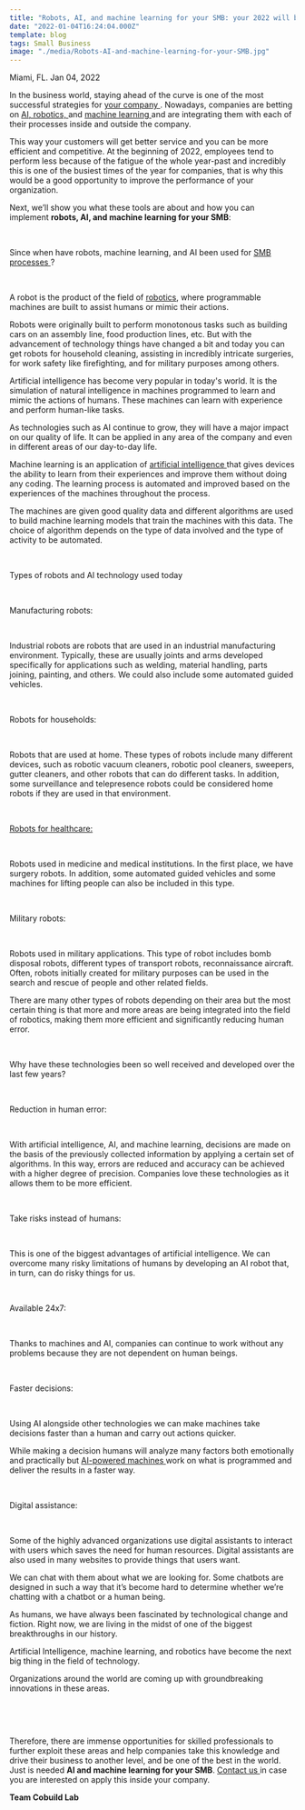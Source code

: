 ```yaml
---
title: "Robots, AI, and machine learning for your SMB: your 2022 will be more relaxed once you start using them"
date: "2022-01-04T16:24:04.000Z"
template: blog
tags: Small Business
image: "./media/Robots-AI-and-machine-learning-for-your-SMB.jpg"
---
```


Miami, FL. Jan 04, 2022


In the business world, staying ahead of the curve is one of the most successful strategies for <a target="_blank" href="https://www.cobuildlab.com/"> your company </a>. Nowadays, companies are betting on <a target="_blank" href="https://www.cobuildlab.com/blog/AI-powered-robots-for-warehousing/">  AI, robotics, </a> and <a target="_blank" href="https://www.cobuildlab.com/services/"> machine learning </a> and are integrating them with each of their processes inside and outside the company.

This way your customers will get better service and you can be more efficient and competitive. At the beginning of 2022, employees tend to perform less because of the fatigue of the whole year-past and incredibly this is one of the busiest times of the year for companies, that is why this would be a good opportunity to improve the performance of your organization. 

Next, we’ll show you what these tools are about and how you can implement **robots, AI, and machine learning for your SMB**:

<br>

<title-2>Since when have robots, machine learning, and AI been used for <a target="_blank" href="https://www.cobuildlab.com/services/process-automation/"> SMB processes </a>?</title-2>

<br>

A robot is the product of the field of <a target="_blank" href="https://www.cobuildlab.com/blog/7-reasons-to-make-a-supply-chain-agile-and-resilient-with-robotic-process-automation/"> robotics</a>, where programmable machines are built to assist humans or mimic their actions. 

Robots were originally built to perform monotonous tasks such as building cars on an assembly line, food production lines, etc. But with the advancement of technology things have changed a bit and today you can get robots for household cleaning, assisting in incredibly intricate surgeries, for work safety like firefighting, and for military purposes among others.

Artificial intelligence has become very popular in today's world. It is the simulation of natural intelligence in machines programmed to learn and mimic the actions of humans. These machines can learn with experience and perform human-like tasks. 

As technologies such as AI continue to grow, they will have a major impact on our quality of life. It can be applied in any area of the company and even in different areas of our day-to-day life.

Machine learning is an application of <a target="_blank" href="https://www.cobuildlab.com/blog/Artificial-Intelligence-Do-For-Your-Small-Business/"> artificial intelligence </a> that gives devices the ability to learn from their experiences and improve them without doing any coding. The learning process is automated and improved based on the experiences of the machines throughout the process. 

The machines are given good quality data and different algorithms are used to build machine learning models that train the machines with this data. The choice of algorithm depends on the type of data involved and the type of activity to be automated.

<br>

<title-2>Types of robots and AI technology used today</title-2>

<br>

<title-3>Manufacturing robots:</title-3>

<br>

Industrial robots are robots that are used in an industrial manufacturing environment. Typically, these are usually joints and arms developed specifically for applications such as welding, material handling, parts joining, painting, and others. We could also include some automated guided vehicles.

<br>

<title-3>Robots for households:</title-3>

<br>

Robots that are used at home. These types of robots include many different devices, such as robotic vacuum cleaners, robotic pool cleaners, sweepers, gutter cleaners, and other robots that can do different tasks. In addition, some surveillance and telepresence robots could be considered home robots if they are used in that environment.

<br>

<title-3><a target="_blank" href="https://www.cobuildlab.com/blog/ai-for-health-healthcare-support/"> Robots for healthcare: </a></title-3>

<br>

Robots used in medicine and medical institutions. In the first place, we have surgery robots. In addition, some automated guided vehicles and some machines for lifting people can also be included in this type.

<br>

<title-3>Military robots:</title-3>

<br>

Robots used in military applications. This type of robot includes bomb disposal robots, different types of transport robots, reconnaissance aircraft. Often, robots initially created for military purposes can be used in the search and rescue of people and other related fields.

There are many other types of robots depending on their area but the most certain thing is that more and more areas are being integrated into the field of robotics, making them more efficient and significantly reducing human error.

<br>

<title-2>Why have these technologies been so well received and developed over the last few years?</title-2>

<br>

<title-3>Reduction in human error:</title-3>

<br>

With artificial intelligence, AI, and machine learning, decisions are made on the basis of the previously collected information by applying a certain set of algorithms. In this way, errors are reduced and accuracy can be achieved with a higher degree of precision. Companies love these technologies as it allows them to be more efficient.

<br>

<title-3>Take risks instead of humans:</title-3>

<br>

This is one of the biggest advantages of artificial intelligence. We can overcome many risky limitations of humans by developing an AI robot that, in turn, can do risky things for us.

<br>

<title-3>Available 24x7:</title-3>

<br>

Thanks to machines and AI, companies can continue to work without any problems because they are not dependent on human beings.

<br>

<title-3>Faster decisions:</title-3>

<br>

Using AI alongside other technologies we can make machines take decisions faster than a human and carry out actions quicker. 

While making a decision humans will analyze many factors both emotionally and practically but <a target="_blank" href="https://www.cobuildlab.com/blog/AI-powered-robots-for-warehousing/"> AI-powered machines </a> work on what is programmed and deliver the results in a faster way.

<br>

<title-3>Digital assistance:</title-3>

<br>

Some of the highly advanced organizations use digital assistants to interact with users which saves the need for human resources. Digital assistants are also used in many websites to provide things that users want. 

We can chat with them about what we are looking for. Some chatbots are designed in such a way that it’s become hard to determine whether we’re chatting with a chatbot or a human being.

As humans, we have always been fascinated by technological change and fiction. Right now, we are living in the midst of one of the biggest breakthroughs in our history. 

Artificial Intelligence, machine learning, and robotics have become the next big thing in the field of technology. 

Organizations around the world are coming up with groundbreaking innovations in these areas. 

<br>

<youtube-video id="iaGIo_Viazs"></youtube-video>

<br>

Therefore, there are immense opportunities for skilled professionals to further exploit these areas and help companies take this knowledge and drive their business to another level, and be one of the best in the world.  Just is needed **AI and machine learning for your SMB**. <a target="_blank" href="https://www.cobuildlab.com/"> Contact us </a> in case you are interested on apply this inside your company. 

**Team Cobuild Lab**

